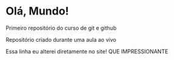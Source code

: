 # Olá, Mundo!
 Primeiro repositório do curso de git e github

 Repositório criado durante uma aula ao vivo
 
 Essa linha eu alterei diretamente no site! QUE IMPRESSIONANTE
